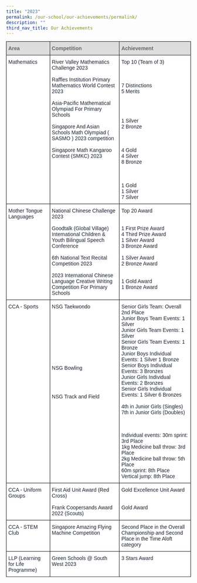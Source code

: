 ```yaml
---
title: "2023"
permalink: /our-school/our-achievements/permalink/
description: ""
third_nav_title: Our Achievements
---
```

<style type="text/css">
.tg  {border-collapse:collapse;border-spacing:0;margin:0px auto;}
.tg td{border-color:black;border-style:solid;border-width:1px;font-family:Arial, sans-serif;font-size:14px;
  overflow:hidden;padding:10px 5px;word-break:normal;}
.tg th{border-color:black;border-style:solid;border-width:1px;font-family:Arial, sans-serif;font-size:14px;
  font-weight:normal;overflow:hidden;padding:10px 5px;word-break:normal;}
.tg .tg-e14l{background-color:#DDD;color:#666;font-weight:bold;text-align:left;vertical-align:top}
.tg .tg-ryel{background-color:#FFF;color:#1A202C;text-align:left;vertical-align:top}
.half-spacing { content: ""; display: block; height: 0.5em;
</style>
<table class="tg">
  <thead>
    <tr>
      <th class="tg-e14l"><span style="color:#666;background-color:#DDD">Area</span></th>
      <th class="tg-e14l"><span style="color:#666;background-color:#DDD">Competition</span></th>
      <th class="tg-e14l"><span style="color:#666;background-color:#DDD">Achievement</span></th>
    </tr>
  </thead>
  <tbody>
    <tr>
      <td class="tg-ryel" rowspan="5">Mathematics</td>
      <td class="tg-ryel">River Valley Mathematics Challenge 2023<br>
      <br>
      Raffles Institution Primary Mathematics World Contest 2023 <br><br>Asia-Pacific Mathematical Olympiad For Primary Schools<br><br>Singapore And Asian Schools Math Olympiad ( SASMO ) 2023 competition<br><br>Singapore Math Kangaroo Contest (SMKC) 2023</td>
      <td class="tg-ryel">Top 10 (Team of 3)<br>
      <br><br><br>
      7 Distinctions<br>5 Merits<br><br><br><br><br>
      1 Silver<br>
      2 Bronze<br><br><br><br>4 Gold<br>4 Silver<br>8 Bronze<br><br><br><br>1 Gold <br>1 Silver<br>7 Silver</td>
    </tr>
    <tr>
    </tr>
    <tr>
    </tr>
    <tr>
    </tr>
    <tr>
    </tr>
    <tr>
      <td class="tg-ryel">Mother Tongue Languages</td>
      <td class="tg-ryel">National Chinese Challenge 2023<br><br>Goodtalk (Global Village) International Children &amp; Youth Bilingual Speech Conference<br><br>6th National Text Recital Competition 2023<br><br>2023 International Chinese Language Creative Writing Competition
For Primary Schools

</td>
      <td class="tg-ryel">Top 20 Award<br><br><br>1 First Prize Award <br> 4 Third Prize Award<br>1 Silver Award<br>3 Bronze Award<br><br>1 Silver Award<br>2 Bronze Award<br><br><br>1 Gold Award<br>1 Bronze Award </td>
    </tr>
    <tr>
    </tr>
    <tr>
      <td class="tg-ryel">CCA - Sports</td>
      <td class="tg-ryel">NSG Taekwondo<br><br><br><br><br><br><br><br><br><br><br class="half-spacing">NSG Bowling<br><br><br><br><br class="half-spacing"><br class="half-spacing">NSG Track and Field</td>
      <td class="tg-ryel">Senior Girls Team: Overall 2nd Place<br>
      Junior Boys Team Events: 1 Silver<br>
      Junior Girls Team Events: 1 Silver<br>
      Senior Girls Team Events: 1 Bronze<br>
      Junior Boys Individual Events: 1 Silver 1 Bronze<br>
      Senior Boys Individual Events: 3 Bronzes<br>
      Junior Girls Individual Events: 2 Bronzes<br>
      Senior Girls Individual Events: 1 Silver 6 Bronzes<br><br>4th in Junior Girls (Singles)<br>7th in Junior Girls (Doubles)<br><br><br><br class="half-spacing"><br class="half-spacing"> Individual events:
 30m sprint: 3rd Place<br>
 1kg Medicine ball throw: 3rd Place<br> 
 2kg Medicine ball throw: 5th Place<br>
 60m sprint: 8th Place<br>
 Vertical jump: 8th Place
</td> </tr><tr>
      <td class="tg-ryel">CCA - Uniform Groups</td>
      <td class="tg-ryel">First Aid Unit Award (Red Cross)<br><br>Frank Coopersands Award 2022 (Scouts)<br>
</td>
      <td class="tg-ryel">Gold Excellence Unit Award<br><br><br> Gold Award <br> 
    </td></tr>
    <tr></tr><tr>
      <td class="tg-ryel">CCA - STEM Club</td>
      <td class="tg-ryel">Singapore Amazing Flying Machine Competition<br><br><br>
</td>
      <td class="tg-ryel">Second Place in the Overall Championship and Second Place in the Time Aloft category<br>
    </td></tr>
    <tr>
      <td class="tg-ryel">LLP (Learning for Life Programme)</td>
      <td class="tg-ryel">Green Schools @ South West 2023</td>
      <td class="tg-ryel">3 Stars Award<br></td>
    </tr>
    <tr>  
  </tr></tbody>
</table>